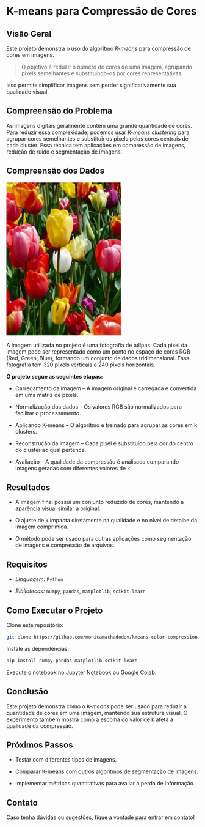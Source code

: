 # K-means para Compressão de Cores

## Visão Geral

Este projeto demonstra o uso do algoritmo *K-means* para compressão de cores em imagens. 
> O objetivo é reduzir o número de cores de uma imagem, agrupando pixels semelhantes e substituindo-os por cores representativas.

Isso permite simplificar imagens sem perder significativamente sua qualidade visual.

## Compreensão do Problema

As imagens digitais geralmente contêm uma grande quantidade de cores. Para reduzir essa complexidade, podemos usar *K-means clustering* para agrupar cores semelhantes e substituir os pixels pelas cores centrais de cada cluster. Essa técnica tem aplicações em compressão de imagens, redução de ruído e segmentação de imagens.

## Compreensão dos Dados

<img src="https://github.com/monicamachadodev/kmeans-color-compression/blob/main/img/tulips.jpg" alt="Imagem de varias Tulipas" width="300" style="left">

A imagem utilizada no projeto é uma fotografia de tulipas. Cada pixel da imagem pode ser representado como um ponto no espaço de cores RGB (Red, Green, Blue), formando um conjunto de dados tridimensional. Essa fotografia tem 320 pixels verticais e 240 pixels horizontais.

**O projeto segue as seguintes etapas:**

- Carregamento da imagem – A imagem original é carregada e convertida em uma matriz de pixels.

- Normalização dos dados – Os valores RGB são normalizados para facilitar o processamento.

- Aplicando K-means – O algoritmo é treinado para agrupar as cores em k clusters.

- Reconstrução da imagem – Cada pixel é substituído pela cor do centro do cluster ao qual pertence.

- Avaliação – A qualidade da compressão é analisada comparando imagens geradas com diferentes valores de k.

## Resultados

- A imagem final possui um conjunto reduzido de cores, mantendo a aparência visual similar à original.

- O ajuste de k impacta diretamente na qualidade e no nível de detalhe da imagem comprimida.

- O método pode ser usado para outras aplicações como segmentação de imagens e compressão de arquivos.

## Requisitos

- *Linguagem:* `Python`

- *Bibliotecas:* `numpy`, `pandas`, `matplotlib`, `scikit-learn`

## Como Executar o Projeto

Clone este repositório:
```bash
git clone https://github.com/monicamachadodev/kmeans-color-compression.git
```
Instale as dependências:
```bash
pip install numpy pandas matplotlib scikit-learn
```
Execute o notebook no Jupyter Notebook ou Google Colab.

## Conclusão

Este projeto demonstra como o *K-means* pode ser usado para reduzir a quantidade de cores em uma imagem, mantendo sua estrutura visual. O experimento também mostra como a escolha do valor de k afeta a qualidade da compressão.

##  Próximos Passos

- Testar com diferentes tipos de imagens.

- Comparar K-means com outros algoritmos de segmentação de imagens.

- Implementar métricas quantitativas para avaliar a perda de informação.

##  Contato

Caso tenha dúvidas ou sugestões, fique à vontade para entrar em contato!

